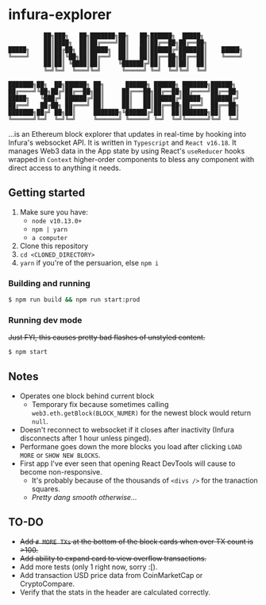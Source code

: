 # infura-explorer

```
          ██╗███╗   ██╗███████╗██╗   ██╗██████╗  █████╗           
          ██║████╗  ██║██╔════╝██║   ██║██╔══██╗██╔══██╗          
█████╗    ██║██╔██╗ ██║█████╗  ██║   ██║██████╔╝███████║    █████╗
╚════╝    ██║██║╚██╗██║██╔══╝  ██║   ██║██╔══██╗██╔══██║    ╚════╝
          ██║██║ ╚████║██║     ╚██████╔╝██║  ██║██║  ██║          
          ╚═╝╚═╝  ╚═══╝╚═╝      ╚═════╝ ╚═╝  ╚═╝╚═╝  ╚═╝          
                                                                  
███████╗██╗  ██╗██████╗ ██╗      ██████╗ ██████╗ ███████╗██████╗  
██╔════╝╚██╗██╔╝██╔══██╗██║     ██╔═══██╗██╔══██╗██╔════╝██╔══██╗ 
█████╗   ╚███╔╝ ██████╔╝██║     ██║   ██║██████╔╝█████╗  ██████╔╝ 
██╔══╝   ██╔██╗ ██╔═══╝ ██║     ██║   ██║██╔══██╗██╔══╝  ██╔══██╗ 
███████╗██╔╝ ██╗██║     ███████╗╚██████╔╝██║  ██║███████╗██║  ██║ 
╚══════╝╚═╝  ╚═╝╚═╝     ╚══════╝ ╚═════╝ ╚═╝  ╚═╝╚══════╝╚═╝  ╚═╝ 
```

...is an Ethereum block explorer that updates in real-time by hooking into Infura's websocket API. It is written in `Typescript` and `React v16.18`.
It manages Web3 data in the App state by using React's `useReducer` hooks wrapped in `Context` higher-order components to bless any component with direct access to anything it needs.

## Getting started
1) Make sure you have:
    * `node v10.13.0+`
    * `npm | yarn`
    * `a computer`
2) Clone this repository
3) `cd <CLONED_DIRECTORY>`
4) `yarn` if you're of the persuarion, else `npm i`

### Building and running
```bash
$ npm run build && npm run start:prod
```

### Running dev mode
~~Just FYI, this causes pretty bad flashes of unstyled content.~~
```bash
$ npm start
```


## Notes
* Operates one block behind current block
  * Temporary fix because sometimes calling `web3.eth.getBlock(BLOCK_NUMER)` for the newest block would return `null`.
* Doesn't reconnect to websocket if it closes after inactivity (Infura disconnects after 1 hour unless pinged).
* Performane goes down the more blocks you load after clicking `LOAD MORE` or `SHOW NEW BLOCKS`.
* First app I've ever seen that opening React DevTools will cause to become non-responsive.
  * It's probably because of the thousands of `<divs />` for the tranaction squares.
  * _Pretty dang smooth otherwise..._

## TO-DO
* ~~Add `# MORE TXs` at the bottom of the block cards when over TX count is >100.~~
* ~~Add ability to expand card to view overflow transactions.~~
* Add more tests (only 1 right now, sorry :[).
* Add transaction USD price data from CoinMarketCap or CryptoCompare.
* Verify that the stats in the header are calculated correctly.